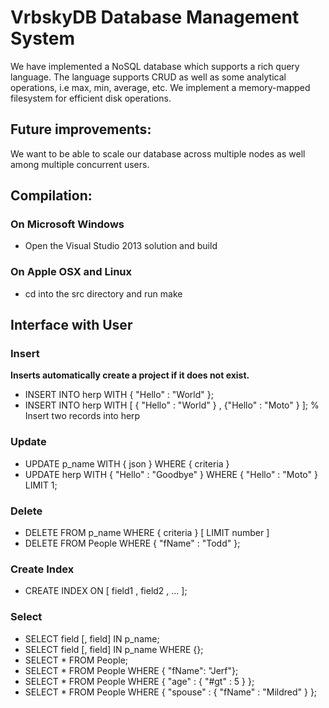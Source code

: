 

VrbskyDB Database Management System
===================================

We have implemented a NoSQL database which supports a rich query language.
The language supports CRUD as well as some analytical operations, i.e max, min, average, etc.
We implement a memory-mapped filesystem for efficient disk operations.

Future improvements:
--------------------
We want to be able to scale our database across multiple nodes as well among multiple concurrent users.

Compilation:
-------------------
### On Microsoft Windows
* Open the Visual Studio 2013 solution and build

### On Apple OSX and Linux
* cd into the src directory and run make

Interface with User
-------------------
### Insert

**Inserts automatically create a project if it does not exist.**

* INSERT INTO herp WITH { "Hello" : "World" };
* INSERT INTO herp WITH [ { "Hello" : "World" } , {"Hello" : "Moto" } ];	% Insert two records into herp

### Update

* UPDATE p_name WITH { json } WHERE { criteria } 
* UPDATE herp WITH { "Hello" : "Goodbye" } WHERE { "Hello" : "Moto" } LIMIT 1;

### Delete

* DELETE FROM p_name WHERE { criteria } [ LIMIT number ]
* DELETE FROM People WHERE { "fName" : "Todd" };

### Create Index

* CREATE INDEX ON [ field1 , field2 , ... ];

### Select

* SELECT field [, field] IN p_name;
* SELECT field [, field] IN p_name WHERE {};
* SELECT * FROM People;
* SELECT * FROM People WHERE { "fName": "Jerf"};
* SELECT * FROM People WHERE { "age" : { "#gt" : 5 } };
* SELECT * FROM People WHERE { "spouse" : { "fName" : "Mildred" } };

